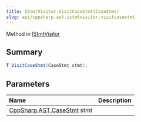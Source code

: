 ```yaml
---
title: IStmtVisitor.VisitCaseStmt(CaseStmt)
slug: api/cppsharp.ast.istmtvisitor.visitcasestmt
---
```

Method in [IStmtVisitor](/api/cppsharp/ast/istmtvisitor)

## Summary



```csharp
T VisitCaseStmt(CaseStmt stmt);
```

## Parameters

|Name|Description|
|:---|:---|
|[CppSharp.AST.CaseStmt](/api/cppsharp/ast/casestmt) stmt||

